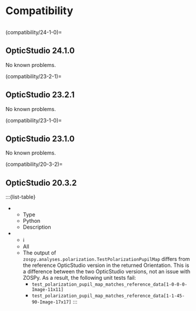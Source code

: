 # Compatibility

```{include} compatibility_table.md
```

(compatibility/24-1-0)=
## OpticStudio 24.1.0

No known problems.

(compatibility/23-2-1)=
## OpticStudio 23.2.1

No known problems.

(compatibility/23-1-0)=
## OpticStudio 23.1.0

No known problems.

(compatibility/20-3-2)=
## OpticStudio 20.3.2

:::{list-table}
* - Type
  - Python
  - Description
* - ℹ
  - All
  - The output of `zospy.analyses.polarization.TestPolarizationPupilMap` differs from the reference OpticStudio version in the returned Orientation. 
    This is a difference between the two OpticStudio versions, not an issue with ZOSPy. 
    As a result, the following unit tests fail:
     - `test_polarization_pupil_map_matches_reference_data[1-0-0-0-Image-11x11]`
     - `test_polarization_pupil_map_matches_reference_data[1-1-45-90-Image-17x17]`
:::